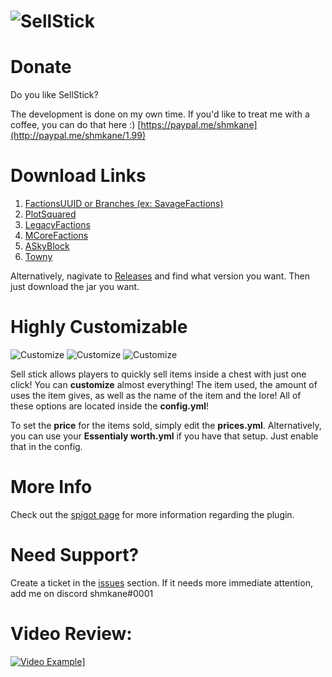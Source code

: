 # ![SellStick](https://proxy.spigotmc.org/2dc1dbaacf1f39b89a69ab13340b1c4a32370866?url=https%3A%2F%2Fi.gyazo.com%2F6820a34e0050ac2295dfbcaedb06fde9.png "SellStick")

# Donate
Do you like SellStick?

The development is done on my own time. 
If you'd like to treat me with a coffee, you can do that here :) [https://paypal.me/shmkane](http://paypal.me/shmkane/1.99)

# Download Links
1. [FactionsUUID or Branches (ex: SavageFactions)](https://github.com/shmkane/SellStick/releases/tag/8.1.0.4)
2. [PlotSquared](https://github.com/shmkane/SellStick/releases/tag/v8.1.1.2)
3. [LegacyFactions](https://github.com/shmkane/SellStick/releases/tag/v8.1.0.3-beta)
4. [MCoreFactions](https://github.com/shmkane/SellStick/releases/tag/v8.1.0.4-beta)
5. [ASkyBlock](https://github.com/shmkane/SellStick/releases/tag/v8.1.1.5)
6. [Towny](https://github.com/shmkane/SellStick/releases/tag/v8.1.0.6)

Alternatively, nagivate to [Releases](https://github.com/shmkane/SellStick/releases) and find what version you want. Then just download the jar you want.

# Highly Customizable
![Customize](https://proxy.spigotmc.org/96f3cf014b4d3ff6e811eebf4f22220b2fb41858?url=https%3A%2F%2Fimage.prntscr.com%2Fimage%2F6mGwaXYbT6m6nIk3wgllOw.png "Customize!") ![Customize](https://proxy.spigotmc.org/ab1a457fb602789aa8fa289b8d1fb98a0ec49383?url=https%3A%2F%2Fimage.prntscr.com%2Fimage%2FcQ3WdReqRGur-DQS0k4Pxg.png "Customize!!!") ![Customize](https://proxy.spigotmc.org/a91d97d1708446671fddcdb356ecd59214c86b83?url=https%3A%2F%2Fimage.prntscr.com%2Fimage%2Fw1UWdaHnRbiFL14F0-rkFQ.png "Customize!!!!!")

Sell stick allows players to quickly sell items inside a chest with just one click! You can **customize** almost everything! The item used, the amount of uses the item gives, as well as the name of the item and the lore! All of these options are located inside the **config.yml**!

To set the **price** for the items sold, simply edit the **prices.yml**. Alternatively, you can use your **Essentialy worth.yml** if you have that setup. Just enable that in the config.

# More Info
Check out the [spigot page](https://www.spigotmc.org/resources/sell-stick-sell-wand.38119/) for more information regarding the plugin.

# Need Support?
Create a ticket in the [issues](https://github.com/shmkane/SellStick/issues) section. If it needs more immediate attention, add me on discord shmkane#0001

# Video Review:
[![Video Example](http://img.youtube.com/vi/IsUqH1b8RmU/0.jpg)](http://www.youtube.com/watch?v=IsUqH1b8RmU)]


